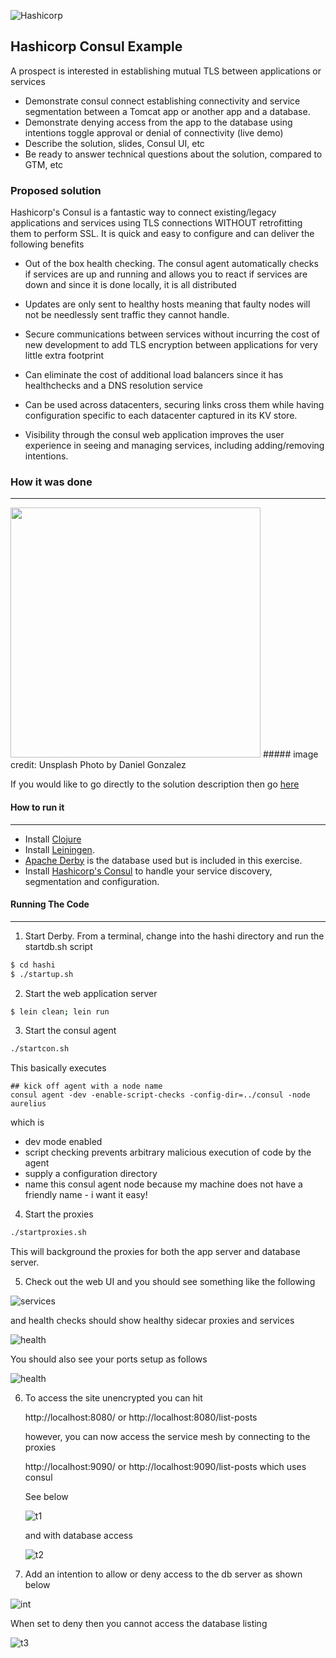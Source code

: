 ![Hashicorp](./resources/images/hclogo.png)

## Hashicorp Consul Example

A prospect is interested in establishing mutual TLS between applications or services

* Demonstrate consul connect establishing connectivity and service segmentation between a Tomcat app or another app and a database.
* Demonstrate denying access from the app to the database using intentions toggle approval or denial of connectivity (live demo)
* Describe the solution, slides, Consul UI, etc
* Be ready to answer technical questions about the solution, compared to GTM, etc


### Proposed solution

Hashicorp's Consul is a fantastic way to connect existing/legacy applications and services using TLS connections WITHOUT retrofitting them to perform SSL. It is quick and easy to configure and can deliver the following benefits

 * Out of the box health checking. The consul agent automatically checks if services are up and running and allows you to react if services are down and since it is done locally, it is all distributed

 * Updates are only sent to healthy hosts meaning that faulty nodes will not be needlessly sent traffic they cannot handle.

 * Secure communications between services without incurring the cost of new development to add TLS encryption between applications for very little extra footprint

 * Can eliminate the cost of additional load balancers since it has healthchecks and a DNS resolution service

 * Can be used across datacenters, securing links cross them while having configuration specific to each datacenter captured in its KV store.

  * Visibility through the consul web application improves the user experience in seeing and managing services, including adding/removing intentions.  


### How it was done
---

<img src="./resources/images/directions.jpeg" width=400 align=left/>
##### image credit: Unsplash Photo by Daniel Gonzalez

If you would like to go directly to the solution description then go [here](./docs/plan.md)


#### How to run it
---

* Install [Clojure](www.clojure.org)
* Install [Leiningen](www.leiningen.org).
* [Apache Derby](http://db.apache.org/derby/) is the database used but is included in this exercise.
* Install [Hashicorp's Consul](https://www.consul.io/) to handle your service discovery, segmentation and configuration.


#### Running The Code
---

1. Start Derby. From a terminal, change into the hashi directory and run the startdb.sh script

````bash  
$ cd hashi
$ ./startup.sh
````

2. Start the web application server

````bash  
$ lein clean; lein run
````

3. Start the consul agent
````bash  
./startcon.sh
````

This basically executes
````
## kick off agent with a node name
consul agent -dev -enable-script-checks -config-dir=../consul -node aurelius

````

which is
 * dev mode enabled
 * script checking prevents arbitrary malicious execution of code by the agent
 * supply a configuration directory
 * name this consul agent node because my machine does not have a friendly name - i want it easy!

4. Start the proxies

 ````bash  
./startproxies.sh
 ````

 This will background the proxies for both the app server and database server.

5. Check out the web UI and you should see something like the following

![services](./resources/images/services.png)

and health checks should show healthy sidecar proxies and services

 ![health](./resources/images/healthchecks.png)

 You should also see your ports setup as follows

 ![health](./resources/images/serviceports.png)


 6. To access the site unencrypted you can hit

    http://localhost:8080/ or http://localhost:8080/list-posts

    however, you can now access the service mesh by connecting to the proxies

    http://localhost:9090/ or http://localhost:9090/list-posts which uses consul

    See below

    ![t1](./resources/images/test1.png)

    and with database access

    ![t2](./resources/images/test2.png)


 7. Add an intention to allow or deny access to the db server as shown below

  ![int](./resources/images/intentions.png)

  When set to deny then you cannot access the database listing

  ![t3](./resources/images/denied.png)
